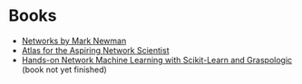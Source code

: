 # Books
- [Networks by Mark Newman](https://global.oup.com/academic/product/networks-9780198805090?cc=us&lang=en&)
- [Atlas for the Aspiring Network Scientist](https://www.networkatlas.eu/)
- [Hands-on Network Machine Learning with Scikit-Learn and Graspologic](http://docs.neurodata.io/graph-stats-book/coverpage.html) (book not yet finished)
